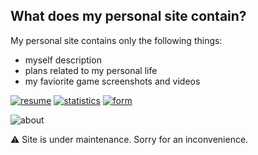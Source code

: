 ## What does my personal site contain?

My personal site contains only the following things:

- myself description
- plans related to my personal life
- my faviorite game screenshots and videos

[![resume](https://img.shields.io/badge/About%20me%20(personal%20site%20page)-english-black?style=flat)](https://emilyseville7cfg.github.io/about/) [![statistics](https://img.shields.io/badge/Contribution%20statistics-GitHub%20trends-black?style=flat)](https://www.githubtrends.io/wrapped/EmilySeville7cfg) [![form](https://img.shields.io/badge/Fill%20your%20favourite%20languages%20and%20frameworks-Google%20forms-black?style=flat)](https://docs.google.com/forms/d/e/1FAIpQLSeG9XMCCJH4nabySyJ8Zz5-sdgNhvUpwTn3hHOnezp_KMBRug/viewform?usp=sf_link)

![about](https://user-images.githubusercontent.com/42812113/153562937-6851fac1-5e37-44e2-bbc8-9945b402dd2c.jpg)

⚠️ Site is under maintenance. Sorry for an inconvenience.
